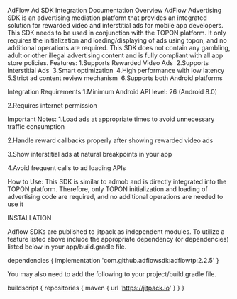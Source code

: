 AdFlow Ad SDK Integration Documentation
Overview
AdFlow Advertising SDK is an advertising mediation platform that provides an integrated solution for rewarded video and interstitial ads for mobile app developers. This SDK needs to be used in conjunction with the TOPON platform. It only requires the initialization and loading/displaying of ads using topon, and no additional operations are required. This SDK does not contain any gambling, adult or other illegal advertising content and is fully compliant with all app store policies.
Features:
1.Supports Rewarded Video Ads
﻿
2.Supports Interstitial Ads
﻿
3.Smart optimization
﻿
4.High performance with low latency
﻿
5.Strict ad content review mechanism
﻿
6.Supports both Android platforms

Integration Requirements
1.Minimum Android API level: 26 (Android 8.0)

2.Requires internet permission

Important Notes:
1.Load ads at appropriate times to avoid unnecessary traffic consumption

2.Handle reward callbacks properly after showing rewarded video ads

3.Show interstitial ads at natural breakpoints in your app

4.Avoid frequent calls to ad loading APIs

How to Use:
This SDK is similar to admob and is directly integrated into the TOPON platform. Therefore, only TOPON initialization and loading of advertising code are required, and no additional operations are needed to use it

INSTALLATION

Adflow SDKs are published to jitpack as independent modules. To utilize a feature listed above include the appropriate dependency (or dependencies) listed below in your app/build.gradle file.

dependencies {
    implementation 'com.github.adflowsdk:adflowtp:2.2.5'
}

You may also need to add the following to your project/build.gradle file.


buildscript {
    repositories {
        maven { url 'https://jitpack.io' }
    }
}
